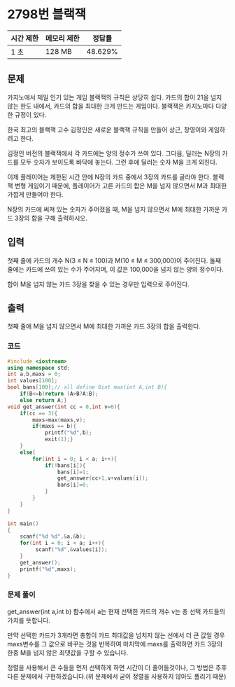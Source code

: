 # 2798번 블랙잭

| 시간 제한 | 메모리 제한 | 정답률 |
| --- | --- | --- |
| 1 초 | 128 MB | 48.629% |

## 문제

카지노에서 제일 인기 있는 게임 블랙잭의 규칙은 상당히 쉽다. 카드의 합이 21을 넘지 않는 한도 내에서, 카드의 합을 최대한 크게 만드는 게임이다. 블랙잭은 카지노마다 다양한 규정이 있다.

한국 최고의 블랙잭 고수 김정인은 새로운 블랙잭 규칙을 만들어 상근, 창영이와 게임하려고 한다.

김정인 버전의 블랙잭에서 각 카드에는 양의 정수가 쓰여 있다. 그다음, 딜러는 N장의 카드를 모두 숫자가 보이도록 바닥에 놓는다. 그런 후에 딜러는 숫자 M을 크게 외친다.

이제 플레이어는 제한된 시간 안에 N장의 카드 중에서 3장의 카드를 골라야 한다. 블랙잭 변형 게임이기 때문에, 플레이어가 고른 카드의 합은 M을 넘지 않으면서 M과 최대한 가깝게 만들어야 한다.

N장의 카드에 써져 있는 숫자가 주어졌을 때, M을 넘지 않으면서 M에 최대한 가까운 카드 3장의 합을 구해 출력하시오.

## 입력

첫째 줄에 카드의 개수 N(3 ≤ N ≤ 100)과 M(10 ≤ M ≤ 300,000)이 주어진다. 둘째 줄에는 카드에 쓰여 있는 수가 주어지며, 이 값은 100,000을 넘지 않는 양의 정수이다.

합이 M을 넘지 않는 카드 3장을 찾을 수 있는 경우만 입력으로 주어진다.

## 출력

첫째 줄에 M을 넘지 않으면서 M에 최대한 가까운 카드 3장의 합을 출력한다.

### 코드

```cpp
#include <iostream>
using namespace std;
int a,b,maxs = 0;
int values[100];
bool bans[100];// all define 0int max(int A,int B){
    if(B<=b)return (A>B?A:B);
    else return A;}
void get_answer(int cc = 0,int v=0){
    if(cc == 3){
        maxs=max(maxs,v);
        if(maxs == b){
            printf("%d",b);
            exit(1);}
    }
    else{
        for(int i = 0; i < a; i++){
            if(!bans[i]){
                bans[i]=1;
                get_answer(cc+1,v+values[i]);
                bans[i]=0;
            }
        }
    }
}

int main()
{
    scanf("%d %d",&a,&b);
    for(int i = 0; i < a; i++){
         scanf("%d",&values[i]);
    }
    get_answer();
    printf("%d",maxs);
}
```

### 문제 풀이

get_answer(int a,int b) 함수에서 a는 현재 선택한 카드의 개수 v는 총 선택 카드들의 가치를 뜻합니다.

만약 선택한 카드가 3개라면 총합이 카드 최대값을 넘치지 않는 선에서 더 큰 값일 경우 maxs변수를 그 값으로 바꾸는 것을 반복하여 마지막에 maxs를 출력하면 카드 3장의 한중 M을 넘지 않은 최댓값을 구할 수 있습니다.

정렬을 사용해서 큰 수들을 먼저 선택하게 하면 시간이 더 줄어들것이나, 그 방법은 추후 다른 문제에서 구현하겠습니다.(위 문제에서 굳이 정렬을 사용하지 않아도 풀리기 때문)